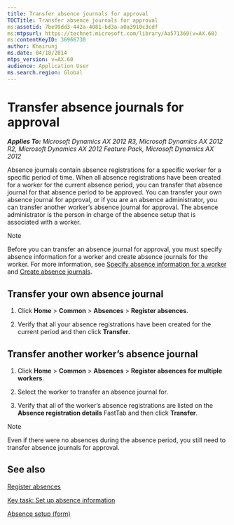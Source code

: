 ```yaml
---
title: Transfer absence journals for approval
TOCTitle: Transfer absence journals for approval
ms:assetid: 7be99dd3-442a-4081-bd3a-a0a3910c3cdf
ms:mtpsurl: https://technet.microsoft.com/library/Aa571369(v=AX.60)
ms:contentKeyID: 36966730
author: Khairunj
ms.date: 04/18/2014
mtps_version: v=AX.60
audience: Application User
ms.search.region: Global
---
```


# Transfer absence journals for approval 


_**Applies To:** Microsoft Dynamics AX 2012 R3, Microsoft Dynamics AX 2012 R2, Microsoft Dynamics AX 2012 Feature Pack, Microsoft Dynamics AX 2012_

Absence journals contain absence registrations for a specific worker for a specific period of time. When all absence registrations have been created for a worker for the current absence period, you can transfer that absence journal for that absence period to be approved. You can transfer your own absence journal for approval, or if you are an absence administrator, you can transfer another worker’s absence journal for approval. The absence administrator is the person in charge of the absence setup that is associated with a worker.


> [!NOTE]
> <P>Before you can transfer an absence journal for approval, you must specify absence information for a worker and create absence journals for the worker. For more information, see <A href="specify-absence-information-for-a-worker.md">Specify absence information for a worker</A> and <A href="create-absence-journals.md">Create absence journals</A>.</P>



## Transfer your own absence journal

1.  Click **Home** \> **Common** \> **Absences** \> **Register absences**.

2.  Verify that all your absence registrations have been created for the current period and then click **Transfer**.

## Transfer another worker’s absence journal

1.  Click **Home** \> **Common** \> **Absences** \> **Register absences for multiple workers**.

2.  Select the worker to transfer an absence journal for.

3.  Verify that all of the worker’s absence registrations are listed on the **Absence registration details** FastTab and then click **Transfer**.


> [!NOTE]
> <P>Even if there were no absences during the absence period, you still need to transfer absence journals for approval.</P>



## See also

[Register absences](register-absences.md)

[Key task: Set up absence information](key-task-set-up-absence-information.md)

[Absence setup (form)](https://technet.microsoft.com/library/aa583231\(v=ax.60\))

  


